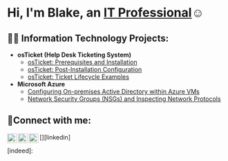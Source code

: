 <h1>Hi, I'm Blake, an <a href="https://linkedin.com/in/blakekoenighain/">IT Professional</a>☺</h1>

<h2>👨‍💻 Information Technology Projects:</h2>

- <b>osTicket (Help Desk Ticketing System)</b>
  - [osTicket: Prerequisites and Installation](https://github.com/Koenighain27/osticket-prereqs)
  - [osTicket: Post-Installation Configuration](https://github.com/Koenighain27/post-install-config)
  - [osTicket: Ticket Lifecycle Examples](https://github.com/Koenighain27/ticket-lifecycle)
- <b>Microsoft Azure</b>
  - [Configuring On-premises Active Directory within Azure VMs](https://github.com/Koenighain27/configure-ad)
  - [Network Security Groups (NSGs) and Inspecting Network Protocols](https://github.com/Koenighain27/azure-network-protocols)

<h2>🤳Connect with me:</h2>

[<img align="left" alt="Blake | Twitter" width="22px" src="https://cdn.jsdelivr.net/npm/simple-icons@v3/icons/twitter.svg" />][twitter]
[<img align="left" alt="Blake | LinkedIn" width="22px" src="https://cdn.jsdelivr.net/npm/simple-icons@v3/icons/linkedin.svg" />][linkedin]
[<img align="left" alt="Blake | Instagram" width="22px" src="https://cdn.jsdelivr.net/npm/simple-icons@v3/icons/instagram.svg" />][instagram]

[twitter]: https://twitter.com/kittykind27
[instagram]: https://www.instagram.com/kittykind27/
[indeed]: 
